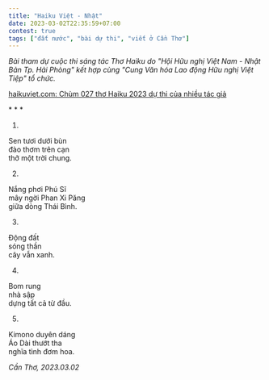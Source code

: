 ```yaml
---
title: "Haiku Việt - Nhật"
date: 2023-03-02T22:35:59+07:00
contest: true
tags: ["đất nước", "bài dự thi", "viết ở Cần Thơ"]
---
```

*Bài tham dự cuộc thi sáng tác Thơ Haiku do "Hội Hữu nghị Việt Nam - Nhật Bản Tp. Hải Phòng" kết hợp cùng "Cung Văn hóa Lao động Hữu nghị Việt Tiệp" tổ chức.*  
  
[haikuviet.com: Chùm 027 thơ Haiku 2023 dự thi của nhiều tác giả](https://haikuviet.com/chum-027-tho-haiku-2023-du-thi-cua-nhieu-tac-gia/)

  
\* \* \*
  
1.  
Sen tươi dưới bùn  
đào thơm trên cạn  
thở một trời chung.  
  
2.  
Nắng phơi Phú Sĩ  
mây ngời Phan Xi Păng  
giữa dòng Thái Bình.  
  
3.  
Động đất  
sóng thần  
cây vẫn xanh.  
  
4.  
Bom rung  
nhà sập  
dựng tất cả từ đầu.  
  
5.  
Kimono duyên dáng  
Áo Dài thướt tha  
nghĩa tình đơm hoa.  
  
*Cần Thơ, 2023.03.02*